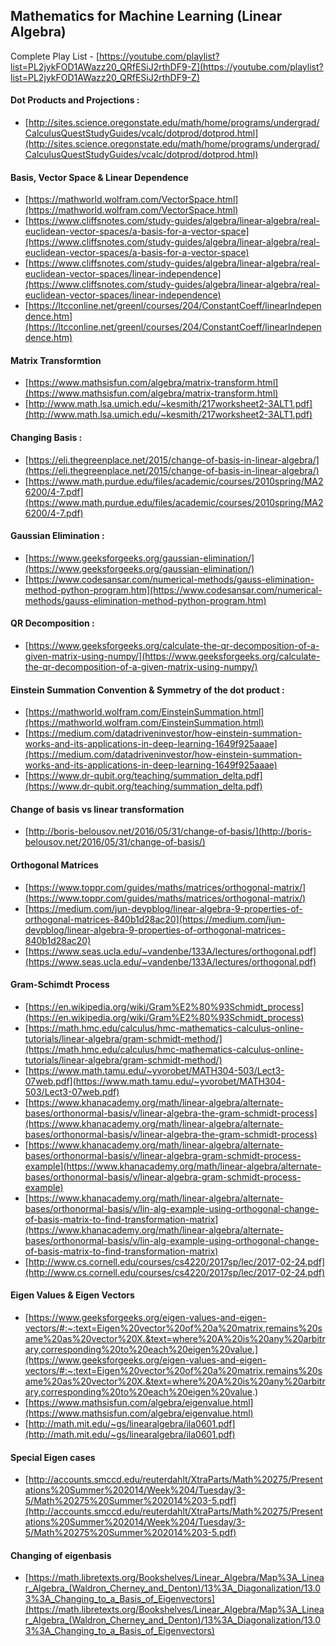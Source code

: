 ## Mathematics for Machine Learning (Linear Algebra)

Complete Play List - [https://youtube.com/playlist?list=PL2jykFOD1AWazz20_QRfESiJ2rthDF9-Z](https://youtube.com/playlist?list=PL2jykFOD1AWazz20_QRfESiJ2rthDF9-Z)

#### Dot Products and Projections : 
- [http://sites.science.oregonstate.edu/math/home/programs/undergrad/CalculusQuestStudyGuides/vcalc/dotprod/dotprod.html](http://sites.science.oregonstate.edu/math/home/programs/undergrad/CalculusQuestStudyGuides/vcalc/dotprod/dotprod.html)


#### Basis, Vector Space & Linear Dependence
- [https://mathworld.wolfram.com/VectorSpace.html](https://mathworld.wolfram.com/VectorSpace.html)
- [https://www.cliffsnotes.com/study-guides/algebra/linear-algebra/real-euclidean-vector-spaces/a-basis-for-a-vector-space](https://www.cliffsnotes.com/study-guides/algebra/linear-algebra/real-euclidean-vector-spaces/a-basis-for-a-vector-space)
- [https://www.cliffsnotes.com/study-guides/algebra/linear-algebra/real-euclidean-vector-spaces/linear-independence](https://www.cliffsnotes.com/study-guides/algebra/linear-algebra/real-euclidean-vector-spaces/linear-independence)
- [https://ltcconline.net/greenl/courses/204/ConstantCoeff/linearIndependence.htm](https://ltcconline.net/greenl/courses/204/ConstantCoeff/linearIndependence.htm)

#### Matrix Transformtion 
- [https://www.mathsisfun.com/algebra/matrix-transform.html](https://www.mathsisfun.com/algebra/matrix-transform.html)
- [http://www.math.lsa.umich.edu/~kesmith/217worksheet2-3ALT1.pdf](http://www.math.lsa.umich.edu/~kesmith/217worksheet2-3ALT1.pdf)

#### Changing Basis : 
- [https://eli.thegreenplace.net/2015/change-of-basis-in-linear-algebra/](https://eli.thegreenplace.net/2015/change-of-basis-in-linear-algebra/) 
- [https://www.math.purdue.edu/files/academic/courses/2010spring/MA26200/4-7.pdf](https://www.math.purdue.edu/files/academic/courses/2010spring/MA26200/4-7.pdf)


#### Gaussian Elimination :
- [https://www.geeksforgeeks.org/gaussian-elimination/](https://www.geeksforgeeks.org/gaussian-elimination/)
- [https://www.codesansar.com/numerical-methods/gauss-elimination-method-python-program.htm](https://www.codesansar.com/numerical-methods/gauss-elimination-method-python-program.htm)


#### QR Decomposition :
- [https://www.geeksforgeeks.org/calculate-the-qr-decomposition-of-a-given-matrix-using-numpy/](https://www.geeksforgeeks.org/calculate-the-qr-decomposition-of-a-given-matrix-using-numpy/)


#### Einstein Summation Convention & Symmetry of the dot product :
- [https://mathworld.wolfram.com/EinsteinSummation.html](https://mathworld.wolfram.com/EinsteinSummation.html)
- [https://medium.com/datadriveninvestor/how-einstein-summation-works-and-its-applications-in-deep-learning-1649f925aaae](https://medium.com/datadriveninvestor/how-einstein-summation-works-and-its-applications-in-deep-learning-1649f925aaae)
- [https://www.dr-qubit.org/teaching/summation_delta.pdf](https://www.dr-qubit.org/teaching/summation_delta.pdf)

#### Change of basis vs linear transformation
- [http://boris-belousov.net/2016/05/31/change-of-basis/](http://boris-belousov.net/2016/05/31/change-of-basis/)

#### Orthogonal Matrices
- [https://www.toppr.com/guides/maths/matrices/orthogonal-matrix/](https://www.toppr.com/guides/maths/matrices/orthogonal-matrix/)
- [https://medium.com/jun-devpblog/linear-algebra-9-properties-of-orthogonal-matrices-840b1d28ac20](https://medium.com/jun-devpblog/linear-algebra-9-properties-of-orthogonal-matrices-840b1d28ac20)
- [https://www.seas.ucla.edu/~vandenbe/133A/lectures/orthogonal.pdf](https://www.seas.ucla.edu/~vandenbe/133A/lectures/orthogonal.pdf)


#### Gram-Schimdt Process
- [https://en.wikipedia.org/wiki/Gram%E2%80%93Schmidt_process](https://en.wikipedia.org/wiki/Gram%E2%80%93Schmidt_process)
- [https://math.hmc.edu/calculus/hmc-mathematics-calculus-online-tutorials/linear-algebra/gram-schmidt-method/](https://math.hmc.edu/calculus/hmc-mathematics-calculus-online-tutorials/linear-algebra/gram-schmidt-method/)
- [https://www.math.tamu.edu/~yvorobet/MATH304-503/Lect3-07web.pdf](https://www.math.tamu.edu/~yvorobet/MATH304-503/Lect3-07web.pdf)
- [https://www.khanacademy.org/math/linear-algebra/alternate-bases/orthonormal-basis/v/linear-algebra-the-gram-schmidt-process](https://www.khanacademy.org/math/linear-algebra/alternate-bases/orthonormal-basis/v/linear-algebra-the-gram-schmidt-process)
- [https://www.khanacademy.org/math/linear-algebra/alternate-bases/orthonormal-basis/v/linear-algebra-gram-schmidt-process-example](https://www.khanacademy.org/math/linear-algebra/alternate-bases/orthonormal-basis/v/linear-algebra-gram-schmidt-process-example)
- [https://www.khanacademy.org/math/linear-algebra/alternate-bases/orthonormal-basis/v/lin-alg-example-using-orthogonal-change-of-basis-matrix-to-find-transformation-matrix](https://www.khanacademy.org/math/linear-algebra/alternate-bases/orthonormal-basis/v/lin-alg-example-using-orthogonal-change-of-basis-matrix-to-find-transformation-matrix)
- [http://www.cs.cornell.edu/courses/cs4220/2017sp/lec/2017-02-24.pdf](http://www.cs.cornell.edu/courses/cs4220/2017sp/lec/2017-02-24.pdf)


#### Eigen Values & Eigen Vectors
- [https://www.geeksforgeeks.org/eigen-values-and-eigen-vectors/#:~:text=Eigen%20vector%20of%20a%20matrix,remains%20same%20as%20vector%20X.&text=where%20A%20is%20any%20arbitrary,corresponding%20to%20each%20eigen%20value.](https://www.geeksforgeeks.org/eigen-values-and-eigen-vectors/#:~:text=Eigen%20vector%20of%20a%20matrix,remains%20same%20as%20vector%20X.&text=where%20A%20is%20any%20arbitrary,corresponding%20to%20each%20eigen%20value.)
- [https://www.mathsisfun.com/algebra/eigenvalue.html](https://www.mathsisfun.com/algebra/eigenvalue.html)
- [http://math.mit.edu/~gs/linearalgebra/ila0601.pdf](http://math.mit.edu/~gs/linearalgebra/ila0601.pdf)

#### Special Eigen cases
- [http://accounts.smccd.edu/reuterdahlt/XtraParts/Math%20275/Presentations%20Summer%202014/Week%204/Tuesday/3-5/Math%20275%20Summer%202014%203-5.pdf](http://accounts.smccd.edu/reuterdahlt/XtraParts/Math%20275/Presentations%20Summer%202014/Week%204/Tuesday/3-5/Math%20275%20Summer%202014%203-5.pdf)

#### Changing of eigenbasis
- [https://math.libretexts.org/Bookshelves/Linear_Algebra/Map%3A_Linear_Algebra_(Waldron_Cherney_and_Denton)/13%3A_Diagonalization/13.03%3A_Changing_to_a_Basis_of_Eigenvectors](https://math.libretexts.org/Bookshelves/Linear_Algebra/Map%3A_Linear_Algebra_(Waldron_Cherney_and_Denton)/13%3A_Diagonalization/13.03%3A_Changing_to_a_Basis_of_Eigenvectors)

